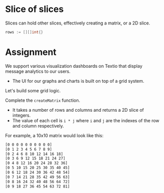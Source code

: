 # Slice of slices

Slices can hold other slices, effectively creating a matrix, or a 2D slice.

```go
rows := [][]int{}
```

# Assignment

We support various visualization dashboards on Textio that display message analytics to our users.

- The UI for our graphs and charts is built on top of a grid system.

Let's build some grid logic.

Complete the `createMatrix` function.

- It takes a number of rows and columns and returns a 2D slice of integers.
- The value of each cell is `i * j` where `i` and `j` are the indexes of the row and column respectively.

For example, a 10x10 matrix would look like this:

```txt
[0 0 0 0 0 0 0 0 0 0]
[0 1 2 3 4 5 6 7 8 9]
[0 2 4 6 8 10 12 14 16 18]
[0 3 6 9 12 15 18 21 24 27]
[0 4 8 12 16 20 24 28 32 36]
[0 5 10 15 20 25 30 35 40 45]
[0 6 12 18 24 30 36 42 48 54]
[0 7 14 21 28 35 42 49 56 63]
[0 8 16 24 32 40 48 56 64 72]
[0 9 18 27 36 45 54 63 72 81]
```
